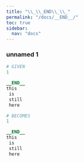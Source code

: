 ```yaml
---
title: "\\_\\_END\\_\\_"
permalink: "/docs/__END__/"
toc: true
sidebar:
  nav: "docs"
---
```

### unnamed 1
```ruby
# GIVEN
1

__END__
this 
 is 
 still 
 here
```
```ruby
# BECOMES
1

__END__
this 
 is 
 still 
 here
```

